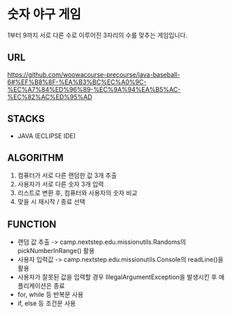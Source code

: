 # 숫자 야구 게임
1부터 9까지 서로 다른 수로 이루어진 3자리의 수를 맞추는 게임입니다.

## URL
https://github.com/woowacourse-precourse/java-baseball-6#%EF%B8%8F-%EA%B3%BC%EC%A0%9C-%EC%A7%84%ED%96%89-%EC%9A%94%EA%B5%AC-%EC%82%AC%ED%95%AD

## STACKS
* JAVA (ECLIPSE IDE)

## ALGORITHM
1. 컴퓨터가 서로 다른 랜덤한 값 3개 추출
2. 사용자가 서로 다른 숫자 3개 입력
3. 리스트로 변환 후, 컴퓨터와 사용자의 숫자 비교
4. 맞을 시 재시작 / 종료 선택

## FUNCTION
* 랜덤 값 추출 -> camp.nextstep.edu.missionutils.Randoms의 pickNumberInRange() 활용
* 사용자 입력값 -> camp.nextstep.edu.missionutils.Console의 readLine()을 활용
* 사용자가 잘못된 값을 입력할 경우 IllegalArgumentException을 발생시킨 후 애플리케이션은 종료
* for, while 등 반복문 사용
* if, else 등 조건문 사용